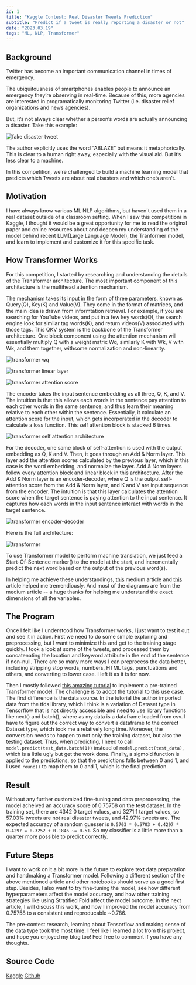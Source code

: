 ```yaml
---
id: 1
title: "Kaggle Contest: Real Disaster Tweets Prediction"
subtitle: "Predict if a tweet is really reporting a disaster or not"
date: "2023.03.19"
tags: "ML, NLP, Transformer"
---
```


## Background

Twitter has become an important communication channel in times of emergency.

The ubiquitousness of smartphones enables people to announce an emergency they’re observing in real-time. Because of this, more agencies are interested in programatically monitoring Twitter (i.e. disaster relief organizations and news agencies).

But, it’s not always clear whether a person’s words are actually announcing a disaster. Take this example:

![fake disaster tweet](../images/fake_disaster_tweet.png)

The author explicitly uses the word “ABLAZE” but means it metaphorically. This is clear to a human right away, especially with the visual aid. But it’s less clear to a machine.

In this competition, we’re challenged to build a machine learning model that predicts which Tweets are about real disasters and which one’s aren’t.

## Motivation

I have always know various ML NLP algorithms, but haven't used them in a real dataset outside of a classroom setting. When I saw this competitioni in Kaggle, I thought it would be a great opportunity for me to read the original paper and online resources about and deepen my understanding of the model behind recent LLM(Large Language Model), the Tranformer model, and learn to implement and customize it for this specific task.

## How Transformer Works

For this competition, I started by researching and understanding the details of the Transformer architecture. The most important component of this architecture is the multihead attention mechanism.

The mechanism takes its input in the form of three parameters, known as Query(Q), Key(K) and Value(V). They come in the format of matrices, and the main idea is drawn from informtation retrieval. For example, if you are searching for YouTube videos, and put in a few key words(Q), the search engine look for similar tag words(K), and return videos(V) associated with those tags. This QKV system is the backbone of the Transformer architecture. One block component using the attention mechanism will essentially multiply Q with a weight matrix Wq, similarly K with Wk, V with Wk, and them together, withsome normalization and non-linearity.

![transformer wq](../images/transformer_wq.webp)

![transformer linear layer](../images/transformer_linear_layer.webp)

![transformer attention score](../images/transformer_attention_score.webp)

The encoder takes the input sentence embedding as all three, Q, K, and V. The intuition is that this allows each words in the sentence pay attention to each other words in the same sentence, and thus learn their meaning relative to each other within the sentence. Essentially, it calculate an attention score for the input, which gets incorporated in the decoder to calculate a loss function. This self attention block is stacked 6 times.

![transformer self attention architecture](../images/transformer_self_attention_architecture.webp)

For the decoder, one same block of self-attention is used with the output embedding as Q, K and V. Then, it goes through an Add & Norm layer. This layer add the attention scores calculated by the previous layer, which in this case is the word embedding, and normalize the layer. Add & Norm layers follow every attention block and linear block in this architecture. After the Add & Norm layer is an encoder-decoder, where Q is the output self-attention score from the Add & Norm layer, and K and V are input sequence from the encoder. The intuition is that this layer calculates the attention score when the target sentence is paying attention to the input sentence. It captures how each words in the input sentence interact with words in the target sentence.

![transformer encoder-decoder](../images/transformer_encoder_decoder.webp)

Here is the full architecture:

![transformer](../images/transformer.webp)

To use Transformer model to perform machine translation, we just feed a Start-Of-Sentence marker(<SOS>) to the model at the start, and incrementally predict the next word based on the output of the previous word(s).

In helping me achieve these understandings, [this](https://towardsdatascience.com/transformers-explained-visually-part-3-multi-head-attention-deep-dive-1c1ff1024853) medium article and [this](<https://kikaben.com/transformers-encoder-decoder/#:~:text=The%20transformer%20uses%20an%20encoder,an%20output%20sentence%20(translation).>) article helped me tremendiously. And most of the diagrams are from the medium article -- a huge thanks for helping me understand the exact dimensions of all the variables.

## The Program

Once I felt like I understood how Transformer works, I just want to test it out and see it in action. First we need to do some simple exploring and preprocessing, but I want to minimize this and get to the training stage quickly. I took a look at some of the tweets, and processed them by concatenating the location and keyword attribute in the end of the sentence if non-null. There are so many more ways I can preprocess the data better, including stripping stop words, numbers, HTML tags, punctuations and others, and converting to lower case. I left it as it is for now.

Then I mostly followed [this amazing tutorial](https://blog.paperspace.com/transformers-text-classification/) to implement a pre-trained Transformer model. The challenge is to adopt the tutorial to this use case. The first difference is the data source. In the tutorial the author imported data from the tfds library, which I think is a variation of Dataset type in Tensorflow that is not directly accessible and need to use library functions like next() and batch(), where as my data is a dataframe loaded from csv. I have to figure out the correct way to convert a dataframe to the correct Dataset type, which took me a relatively long time. Moreover, the conversion needs to happen to not only the training dataset, but also the testing dataset. Thus, when predicting, I need to call `model.predict(test_data.batch(1))` instead of `model.predict(test_data)`, which is a little ugly but get the work done. Finally, a sigmoid function is applied to the predictions, so that the predictions falls between 0 and 1, and I used `round()` to map them to 0 and 1, which is the final prediction.

## Result

Without any further customized fine-tuning and data preprocessing, the model acheived an accuracy score of 0.75758 on the test dataset. In the training set, there are 4342 0 target values, and 3271 1 target values, so 57.03% tweets are not real disaster tweets, and 42.97% tweets are. The expected accuracy of a random guesser is `0.5703 * 0.5703 + 0.4297 * 0.4297 = 0.3252 + 0.1846 ~= 0.51`. So my classifier is a little more than a quarter more possible to predict correctly.

## Future Steps

I want to work on it a bit more in the future to explore text data preparation and handmaking a Transformer model. Following a different section of the above mentioned article and other notebooks should serve as a good first step. Besides, I also want to try fine-tuning the model, see how different hyperparameters affect the model accuracy, and how other training strategies like using Stratified Fold affect the model outcome. In the next article, I will discuss this work, and how I improved the model accuracy from 0.75758 to a consistent and reproducable ~0.786. 

The pre-contest research, learning about Tensorflow and making sense of the data type took the most time. I feel like I learned a lot from this project, and hope you enjoyed my blog too! Feel free to comment if you have any thoughts.

## Source Code

[Kaggle](https://www.kaggle.com/code/tianyimasf/real-disaster-tweets-prediction-with-transformer) [Github](https://github.com/tianyimasf/kaggle/blob/main/real-disaster-tweets-prediction-with-transformer.ipynb)
